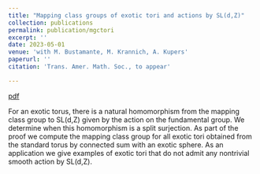 ```yaml
---
title: "Mapping class groups of exotic tori and actions by SL(d,Z)"
collection: publications
permalink: publication/mgctori
excerpt: ''
date: 2023-05-01
venue: 'with M. Bustamante, M. Krannich, A. Kupers'
paperurl: ''
citation: 'Trans. Amer. Math. Soc., to appear'

---
```


[pdf](http://bena-tshishiku.github.io/files/papers/mcgtori.pdf)

For an exotic torus, there is a natural homomorphism from the mapping class group to SL(d,Z) given by the action on the fundamental group. 
We determine when this homomorphism is a split surjection. As part of the proof we compute the mapping class group for all exotic tori
obtained from the standard torus by connected sum with an exotic sphere. As an application we give examples of exotic tori that do not admit 
any nontrivial smooth action by SL(d,Z). 

